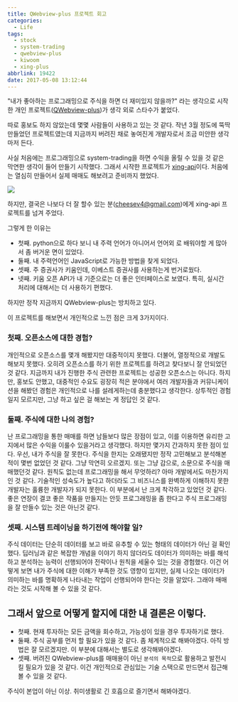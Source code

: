 ```yaml
---
title: QWebview-plus 프로젝트 회고
categories:
  - Life
tags:
  - stock
  - system-trading
  - qwebview-plus
  - kiwoom
  - xing-plus
abbrlink: 19422
date: 2017-05-08 13:12:44
---
```


"내가 좋아하는 프로그래밍으로 주식을 하면 더 재미있지 않을까?" 라는 생각으로 
시작한 개인 프로젝트([QWebview-plus](https://github.com/sculove/QWebview-plus))가 생각 외로 스타수가 붙었다.

따로 홍보도 하지 않았는데 몇몇 사람들이 사용하고 있는 것 같다.
작년 3월 정도에 뚝딱 만들었던 프로젝트였는데 지금까지 버려진 채로 놓여진게 개발자로서 조금 미안한 생각마저 든다.

사실 처음에는 프로그래밍으로 system-trading을 하면 수익을 올릴 수 있을 것 같은 막연한 생각이 들어 만들기 시작했다.
그래서 시작한 프로젝트가 [xing-api](https://github.com/sculove/xing-plus)이다. 처음에는 열심히 만들어서 실제 매매도 해보려고 준비까지 했었다.

![](trading.jpg)

하지만, 결국은 나보다 더 잘 할수 있는 분(cheesev4@gmail.com)에게 xing-api 프로젝트를 넘겨 주었다.

그렇게 한 이유는 
- 첫째. python으로 하다 보니 내 주력 언어가 아니어서 언어외 로 배워야할 게 많아서 좀 버거운 면이 있었다.
- 둘째. 내 주력언어인 JavaScript로 가능한 방법을 찾게 되었다.
- 셋째. 주 증권사가 키움인데, 이베스트 증권사를 사용하는게 번거로웠다.
- 넷째. 키움 오픈 API가 내 기준으로는 더 좋은 인터페이스로 보였다. 특히, 실시간 처리에 대해서는 더 사용하기 편했다.

하지만 정작 지금까지 QWebview-plus는 방치하고 있다.

이 프로젝트를 해보면서 개인적으로 느낀 점은 크게 3가지이다.
### 첫째. 오픈소스에 대한 경험?
개인적으로 오픈소스를 몇개 해봤지만 대중적이지 못했다. 더불어, 열정적으로 개발도 해보지 못했다. 오히려 오픈소스를 하기 위한 프로젝트를 하려고 찾다보니 잘 안되었던 것 같다. 
지금까지 내가 진행한 주식 관련한 프로젝트는 성공한 오픈소스는 아니다.
하지만, 홍보도 안했고, 대중적인 수요도 굉장히 적은 분야에서 여러 개발자들과 커뮤니케이션을 해봤던 경험은 개인적으로 나를 설레게하는데 충분했다고 생각한다.
상투적인 경험일지 모르지만, 그냥 하고 싶은 걸 해보는 게 정답인 것 같다.

### 둘째. 주식에 대한 나의 경험?
난 프로그래밍을 통한 매매를 하면 남들보다 많은 장점이 있고, 이를 이용하면 유리한 고지에서 많은 수익을 이룰수 있을거라고 생각했다. 하지만 몇가지 간과하지 못한 점이 있다. 우선, 내가 주식을 잘 못한다. 
주식을 한지는 오래됐지만 정작 고민해보고 분석해본 적이 몇번 없었던 것 같다. 그냥 막연히 오르겠지. 또는 그냥 감으로, 소문으로 주식을 매매했던것 같다. 원칙도 없는데 프로그래밍을 해서 무엇하리?
아마 개발에서도 마찬가지인 것 같다. 기술적인 성숙도가 높다고 하더라도 그 비즈니스를 완벽하게 이해하지 못한 개발자는 훌륭한 개발자가 되지 못한다. 이 부분에서 난 크게 착각하고 있었던 것 같다.
좋은 연장이 결코 좋은 작품을 만들지는 안듯 프로그래밍을 좀 한다고 주식 프로그래밍을 잘 만들수 있는 것은 아닌것 같다.

### 셋째. 시스템 트레이닝을 하기전에 해야할 일?
주식 데이터는 단순히 데이터를 보고 바로 유추할 수 있는 형태의 데이터가 아닌 걸 확인했다. 딥러닝과 같은 복잡한 개념을 이야기 하지 않더라도 데이터가 의미하는 바를 해석하고 분석하는 능력이 선행되어야 전략이나 원칙을 세울수 있는 것을 경험했다.
이건 어떻게 보면 내가 주식에 대한 이해가 부족한 것도 영향이 있지만, 실제 나오는 데이터가 의미하는 바를 명확하게 나타내는 작업이 선행되어야 한다는 것을 알았다. 그래야 매매라는 것도 시작해 볼 수 있을 것 같다.

## 그래서 앞으로 어떻게 할지에 대한 내 결론은 이렇다.
- 첫째. 현재 투자하는 모든 금액을 회수하고, 가능성이 있을 경우 투자하기로 했다.
- 둘째. 주식 공부를 먼저 할 필요가 있을 것 같다. 좀 체계적으로 해봐야겠다. 아직 방법은 잘 모르겠지만. 이 부분에 대해서는 별도로 생각해봐야겠다.
- 셋째. 버려진 QWebview-plus를 매매용이 아닌 `분석의 목적`으로 활용하고 발전시킬 필요가 있을 것 같다. 이건 개인적으로 관심있는 기술 스택으로 만드면서 접근해 볼 수 있을 것 같다.

주식이 본업이 아닌 이상. 취미생활로 긴 호흡으로 즐기면서 해봐야겠다.


